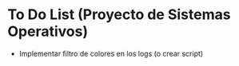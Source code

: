 # To Do List (Proyecto de Sistemas Operativos)
* Implementar filtro de colores en los logs (o crear script)
